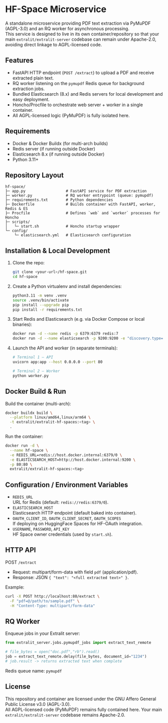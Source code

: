 # HF-Space Microservice

A standalone microservice providing PDF text extraction via PyMuPDF (AGPL-3.0) and an RQ worker for asynchronous processing.  
This service is designed to live in its own container/repository so that your main `extralit/extralit-server` codebase can remain under Apache-2.0, avoiding direct linkage to AGPL-licensed code.

## Features

- FastAPI HTTP endpoint (`POST /extract`) to upload a PDF and receive extracted plain text.
- RQ worker listening on the `pymupdf` Redis queue for background extraction jobs.
- Bundled Elasticsearch (8.x) and Redis servers for local development and easy deployment.
- Honcho/Procfile to orchestrate web server + worker in a single container.
- All AGPL-licensed logic (PyMuPDF) is fully isolated here.

## Requirements

- Docker & Docker Buildx (for multi-arch builds)
- Redis server (if running outside Docker)
- Elasticsearch 8.x (if running outside Docker)
- Python 3.11+

## Repository Layout

```
hf-space/
├─ app.py                  # FastAPI service for PDF extraction
├─ worker.py               # RQ worker entrypoint (queue: pymupdf)
├─ requirements.txt        # Python dependencies
├─ Dockerfile              # Builds container with FastAPI, worker, Redis & ES
├─ Procfile                # Defines `web` and `worker` processes for Honcho
├─ scripts/
│   └─ start.sh            # Honcho startup wrapper
└─ config/
    └─ elasticsearch.yml   # Elasticsearch configuration
```

## Installation & Local Development

1. Clone the repo:
   ```bash
   git clone <your-url>/hf-space.git
   cd hf-space
   ```
2. Create a Python virtualenv and install dependencies:
   ```bash
   python3.11 -m venv .venv
   source .venv/bin/activate
   pip install --upgrade pip
   pip install -r requirements.txt
   ```
3. Start Redis and Elasticsearch (e.g. via Docker Compose or local binaries):
   ```bash
   docker run -d --name redis -p 6379:6379 redis:7
   docker run -d --name elasticsearch -p 9200:9200 -e "discovery.type=single-node" elasticsearch:8.17.0
   ```
4. Launch the API and worker (in separate terminals):
   ```bash
   # Terminal 1 — API
   uvicorn app:app --host 0.0.0.0 --port 80

   # Terminal 2 — Worker
   python worker.py
   ```

## Docker Build & Run

Build the container (multi-arch):
```bash
docker buildx build \
  --platform linux/amd64,linux/arm64 \
  -t extralit/extralit-hf-spaces:<tag> \
  .
```

Run the container:
```bash
docker run -d \
  --name hf-space \
  -e REDIS_URL=redis://host.docker.internal:6379/0 \
  -e ELASTICSEARCH_HOST=http://host.docker.internal:9200 \
  -p 80:80 \
  extralit/extralit-hf-spaces:<tag>
```

## Configuration / Environment Variables

- `REDIS_URL`  
  URL for Redis (default: `redis://redis:6379/0`).
- `ELASTICSEARCH_HOST`  
  Elasticsearch HTTP endpoint (default baked into container).
- `OAUTH_CLIENT_ID`, `OAUTH_CLIENT_SECRET`, `OAUTH_SCOPES`  
  If deploying on HuggingFace Spaces for HF-OAuth integration.
- `USERNAME`, `PASSWORD`, `API_KEY`  
  HF Space owner credentials (used by `start.sh`).

## HTTP API

POST `/extract`

- Request: multipart/form-data with field `pdf` (application/pdf).  
- Response: JSON `{ "text": "<full extracted text>" }`.

Example:
```bash
curl -X POST http://localhost:80/extract \
  -F "pdf=@/path/to/sample.pdf" \
  -H "Content-Type: multipart/form-data"
```

## RQ Worker

Enqueue jobs in your Extralit server:

```python
from extralit_server.jobs.pymupdf_jobs import extract_text_remote

# file_bytes = open("doc.pdf","rb").read()
job = extract_text_remote.delay(file_bytes, document_id="1234")
# job.result -> returns extracted text when complete
```

Redis queue name: `pymupdf`

## License

This repository and container are licensed under the GNU Affero General Public License v3.0 (AGPL-3.0).  
All AGPL-licensed code (PyMuPDF) remains fully contained here. Your main `extralit/extralit-server` codebase remains Apache-2.0.